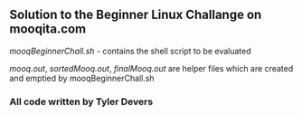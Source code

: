 ## Solution to the Beginner Linux Challange on mooqita.com

*mooqBeginnerChall.sh* - contains the shell script to be evaluated

*mooq.out*, *sortedMooq.out*, *finalMooq.out* are helper files which are created and emptied by mooqBeginnerChall.sh

### All code written by Tyler Devers
